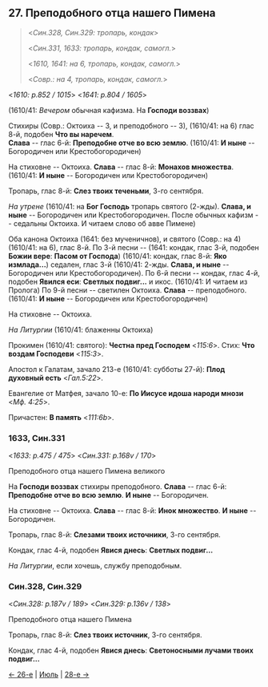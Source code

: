 ## 27. Преподобного отца нашего Пимена

> <*Син.328, Син.329: тропарь, кондак*>
> 
> <*Син.331, 1633: тропарь, кондак, самогл.*>
> 
> <*1610, 1641: на 6, тропарь, кондак, самогл.*>
> 
> <*Совр.: на 4, тропарь, кондак, самогл.*>

<*1610: p.852 / 1015*>
<*1641: p.804 / 1605*>

(1610/41: *Вечером* обычная кафизма. На **Господи воззвах**)

Стихиры (Совр.: Октоиха -- 3, и преподобного -- 3),
(1610/41: на 6)
глас 8-й, подобен **Что вы наречем**.  
**Слава** -- глас 6-й: **Преподобне отче во всю землю**.
(1610/41: **И ныне** -- Богородичен или Крестобогородичен)

На стиховне -- Октоиха. 
**Слава** -- глас 8-й: **Монахов множества**.
(1610/41: **И ныне** -- Богородичен или Крестобогородичен)

Тропарь, глас 8-й: **Слез твоих теченьми**, 3-го сентября.

*На утрене* (1610/41: на **Бог Господь** тропарь святого (2-жды).
**Слава, и ныне** -- Богородичен или Крестобогородичен.
После обычных кафизм -- седальны Октоиха. И читаем слово об авве Пимене)

Оба канона Октоиха (1641: без мученичнов), и святого (Совр.: на 4) (1610/41: на 6), глас 8-й.
По 3-й песни -- (1641: кондак, глас 3-й, подобен **Божии вере**: **Пасом от Господа**)
(1610/41: кондак, глас 8-й: **Яко измлада...**) 
седален, глас 3-й (1610/41: 2-жды. **Слава, и ныне** -- Богородичен или Крестобогородичен). 
По 6-й песни -- кондак, глас 4-й, подобен **Явился еси**: **Светлых подвиг...**
и икос. (1610/41: И читаем из Пролога)
По 9-й песни -- светилен Октоиха. **Слава** -- преподобного. 
(1610/41: **И ныне** -- Богородичен или Крестобогородичен)

На стиховне -- Октоиха.

*На Литургии* (1610/41: блаженны Октоиха) 

Прокимен (1610/41: святого): **Честна пред Господем** <*115:6*>. 
Стих: **Что воздам Господеви** <*115:3*>.

Апостол к Галатам, зачало 213-е (1610/41: субботы 27-й): **Плод духовный есть** <*Гал.5:22*>.

Евангелие от Матфея, зачало 10-е: **По Иисусе идоша народи мнози** <*Мф. 4:25*>.

Причастен: **В память** <*111:6b*>.

### 1633, Син.331

<*1633: p.475 / 475*>
<*Син.331: p.168v / 170*>

Преподобного отца нашего Пимена великого

На **Господи воззвах** стихиры преподобного. **Слава** -- глас 6-й: **Преподобне отче во всю землю**. 
**И ныне** -- Богородичен. 

На стиховне -- Октоиха. **Слава** -- глас 8-й: **Инок множество**. **И ныне** -- Богородичен.

Тропарь, глас 8-й: **Слезами твоих источники**, 3-го сентября. 

Кондак, глас 4-й, подобен **Явися днесь**: **Светлых подвиг...** 

*На Литургии*, если хочешь, службу преподобным. 

### Син.328, Син.329

<*Син.328: p.187v / 189*>
<*Син.329: p.136v / 138*>

Преподобного отца нашего Пимена

Тропарь, глас 8-й: **Слез твоих источник**, 3-го сентября.

Кондак, глас 4-й, подобен **Явися днесь**: **Светоносными лучами твоих подвиг...**

[← 26-е](08_26_SAB.ru.md) | [Июль](README.md#27-й) | [28-е →](08_28_SAB.ru.md)
